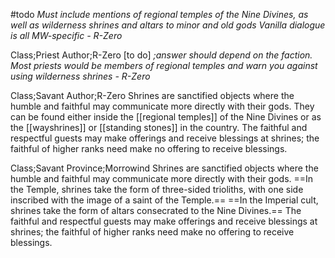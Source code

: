 #todo 
*Must include mentions of regional temples of the Nine Divines, as well as wilderness shrines and altars to minor and old gods*
*Vanilla dialogue is all MW-specific  - R-Zero*

Class;Priest Author;R-Zero
[to do]
*;answer should depend on the faction. Most priests would be members of regional temples and warn you against using wilderness shrines - R-Zero*

Class;Savant Author;R-Zero
Shrines are sanctified objects where the humble and faithful may communicate more directly with their gods. They can be found either inside the [[regional temples]] of the Nine Divines or as the [[wayshrines]] or [[standing stones]] in the country. The faithful and respectful guests may make offerings and receive blessings at shrines; the faithful of higher ranks need make no offering to receive blessings.

Class;Savant Province;Morrowind
Shrines are sanctified objects where the humble and faithful may communicate more directly with their gods. ==In the Temple, shrines take the form of three-sided trioliths, with one side inscribed with the image of a saint of the Temple.== ==In the Imperial cult, shrines take the form of altars consecrated to the Nine Divines.== The faithful and respectful guests may make offerings and receive blessings at shrines; the faithful of higher ranks need make no offering to receive blessings.